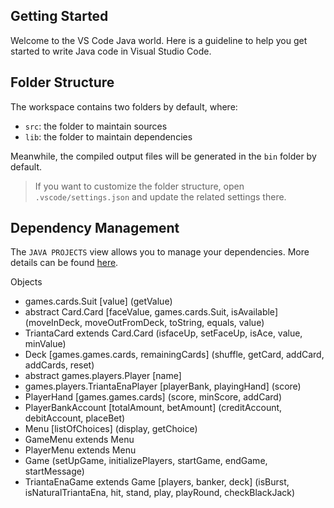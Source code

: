 ## Getting Started

Welcome to the VS Code Java world. Here is a guideline to help you get started to write Java code in Visual Studio Code.

## Folder Structure

The workspace contains two folders by default, where:

- `src`: the folder to maintain sources
- `lib`: the folder to maintain dependencies

Meanwhile, the compiled output files will be generated in the `bin` folder by default.

> If you want to customize the folder structure, open `.vscode/settings.json` and update the related settings there.

## Dependency Management

The `JAVA PROJECTS` view allows you to manage your dependencies. More details can be found [here](https://github.com/microsoft/vscode-java-dependency#manage-dependencies).

Objects
- games.cards.Suit  [value] (getValue)
- abstract Card.Card  [faceValue, games.cards.Suit, isAvailable] (moveInDeck, moveOutFromDeck, toString, equals, value)
- TriantaCard extends Card.Card (isfaceUp, setFaceUp, isAce, value, minValue)
- Deck  [games.games.cards, remainingCards] (shuffle, getCard, addCard, addCards, reset)
- abstract games.players.Player  [name]
- games.players.TriantaEnaPlayer [playerBank, playingHand] (score)
- PlayerHand [games.games.cards] (score, minScore, addCard)
- PlayerBankAccount [totalAmount, betAmount] (creditAccount, debitAccount, placeBet)
- Menu [listOfChoices] (display, getChoice)
- GameMenu extends Menu
- PlayerMenu extends Menu
- Game (setUpGame, initializePlayers, startGame, endGame, startMessage)
- TriantaEnaGame extends Game [players, banker, deck] (isBurst, isNaturalTriantaEna, hit, stand, play, playRound, checkBlackJack)